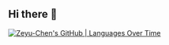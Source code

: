 ## Hi there 👋

<!--
**Zeyu-Chen/Zeyu-Chen** is a ✨ _special_ ✨ repository because its `README.md` (this file) appears on your GitHub profile.

Here are some ideas to get you started:

- 🔭 I’m currently working on ...
- 🌱 I’m currently learning ...
- 👯 I’m looking to collaborate on ...
- 🤔 I’m looking for help with ...
- 💬 Ask me about ...
- 📫 How to reach me: ...
- 😄 Pronouns: ...
- ⚡ Fun fact: ...
-->

[![Zeyu-Chen's GitHub | Languages Over Time](https://stats.quine.sh/Zeyu-Chen/languages-over-time?theme=dark)](https://quine.sh?utm_source=widgets&utm_campaign=Zeyu-Chen)
